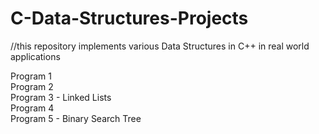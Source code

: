 # C-Data-Structures-Projects

//this repository implements various Data Structures in C++ in real world applications

Program 1 <br />
Program 2 <br />
Program 3 - Linked Lists <br />
Program 4 <br />
Program 5 - Binary Search Tree <br />
